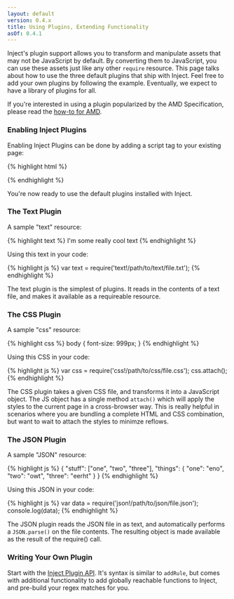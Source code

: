 ```yaml
---
layout: default
version: 0.4.x
title: Using Plugins, Extending Functionality
asOf: 0.4.1
---
```


Inject's plugin support allows you to transform and manipulate assets that may not be JavaScript by default. By converting them to JavaScript, you can use these assets just like any other `require` resource. This page talks about how to use the three default plugins that ship with Inject. Feel free to add your own plugins by following the example. Eventually, we expect to have a library of plugins for all.

If you're interested in using a plugin popularized by the AMD Specification, please read the [how-to for AMD](/docs/0.4.x/howto/amd.html).

### Enabling Inject Plugins

Enabling Inject Plugins can be done by adding a script tag to your existing page:

{% highlight html %}
<!-- Just below inject.js, add inject-plugins.js -->
<script type="text/javascript" src="/inject.js"></script>
<script type="text/javascript" src="/inject-plugins.js"></script>
{% endhighlight %}

You're now ready to use the default plugins installed with Inject.

### The Text Plugin

A sample "text" resource:

{% highlight text %}
I'm some really cool text
{% endhighlight %}

Using this text in your code:

{% highlight js %}
var text = require('text!/path/to/text/file.txt');
{% endhighlight %}

The text plugin is the simplest of plugins. It reads in the contents of a text file, and makes it available as a requireable resource.

### The CSS Plugin

A sample "css" resource:

{% highlight css %}
body {
  font-size: 999px;
}
{% endhighlight %}

Using this CSS in your code:

{% highlight js %}
var css = require('css!/path/to/css/file.css');
css.attach();
{% endhighlight %}

The CSS plugin takes a given CSS file, and transforms it into a JavaScript object. The JS object has a single method `attach()` which will apply the styles to the current page in a cross-browser way. This is really helpful in scenarios where you are bundling a complete HTML and CSS combination, but want to wait to attach the styles to minimze reflows.

### The JSON Plugin

A sample "JSON" resource:

{% highlight js %}
{
  "stuff": ["one", "two", "three"],
  "things": {
    "one": "eno",
    "two": "owt",
    "three": "eerht"
  }
}
{% endhighlight %}

Using this JSON in your code:

{% highlight js %}
var data = require('json!/path/to/json/file.json');
console.log(data);
{% endhighlight %}

The JSON plugin reads the JSON file in as text, and automatically performs a `JSON.parse()` on the file contents. The resulting object is made available as the result of the require() call.

### Writing Your Own Plugin

Start with the [Inject Plugin API](/docs/0.4.x/api/inject.plugin.html). It's syntax is similar to `addRule`, but comes with additional functionality to add globally reachable functions to Inject, and pre-build your regex matches for you.